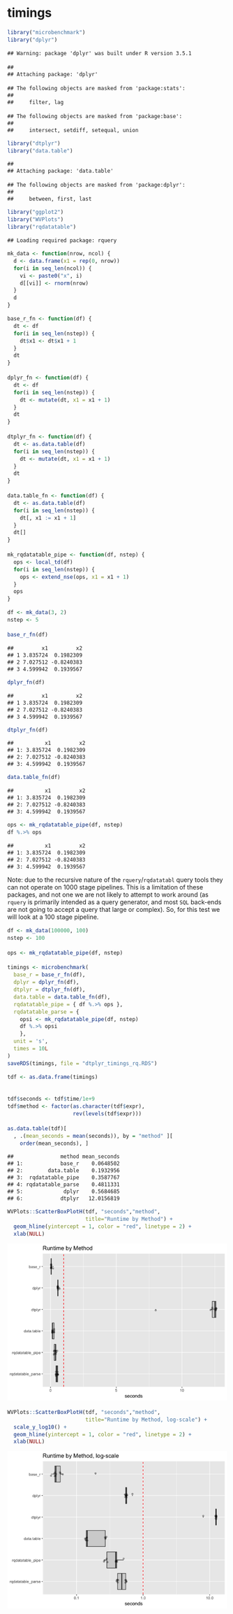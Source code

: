 timings
================

``` r
library("microbenchmark")
library("dplyr")
```

    ## Warning: package 'dplyr' was built under R version 3.5.1

    ## 
    ## Attaching package: 'dplyr'

    ## The following objects are masked from 'package:stats':
    ## 
    ##     filter, lag

    ## The following objects are masked from 'package:base':
    ## 
    ##     intersect, setdiff, setequal, union

``` r
library("dtplyr")
library("data.table")
```

    ## 
    ## Attaching package: 'data.table'

    ## The following objects are masked from 'package:dplyr':
    ## 
    ##     between, first, last

``` r
library("ggplot2")
library("WVPlots")
library("rqdatatable")
```

    ## Loading required package: rquery

``` r
mk_data <- function(nrow, ncol) {
  d <- data.frame(x1 = rep(0, nrow))
  for(i in seq_len(ncol)) {
    vi <- paste0("x", i)
    d[[vi]] <- rnorm(nrow)
  }
  d
}
```

``` r
base_r_fn <- function(df) {
  dt <- df
  for(i in seq_len(nstep)) {
    dt$x1 <- dt$x1 + 1
  }
  dt
}

dplyr_fn <- function(df) {
  dt <- df
  for(i in seq_len(nstep)) {
    dt <- mutate(dt, x1 = x1 + 1)
  }
  dt
}

dtplyr_fn <- function(df) {
  dt <- as.data.table(df)
  for(i in seq_len(nstep)) {
    dt <- mutate(dt, x1 = x1 + 1)
  }
  dt
}

data.table_fn <- function(df) {
  dt <- as.data.table(df)
  for(i in seq_len(nstep)) {
    dt[, x1 := x1 + 1]
  }
  dt[]
}

mk_rqdatatable_pipe <- function(df, nstep) {
  ops <- local_td(df)
  for(i in seq_len(nstep)) {
    ops <- extend_nse(ops, x1 = x1 + 1)
  }
  ops
}
```

``` r
df <- mk_data(3, 2)
nstep <- 5

base_r_fn(df)
```

    ##         x1         x2
    ## 1 3.835724  0.1982309
    ## 2 7.027512 -0.8240383
    ## 3 4.599942  0.1939567

``` r
dplyr_fn(df)
```

    ##         x1         x2
    ## 1 3.835724  0.1982309
    ## 2 7.027512 -0.8240383
    ## 3 4.599942  0.1939567

``` r
dtplyr_fn(df)
```

    ##          x1         x2
    ## 1: 3.835724  0.1982309
    ## 2: 7.027512 -0.8240383
    ## 3: 4.599942  0.1939567

``` r
data.table_fn(df)
```

    ##          x1         x2
    ## 1: 3.835724  0.1982309
    ## 2: 7.027512 -0.8240383
    ## 3: 4.599942  0.1939567

``` r
ops <- mk_rqdatatable_pipe(df, nstep)
df %.>% ops
```

    ##          x1         x2
    ## 1: 3.835724  0.1982309
    ## 2: 7.027512 -0.8240383
    ## 3: 4.599942  0.1939567

Note: due to the recursive nature of the `rquery`/`rqdatatabl` query tools they can not operate on 1000 stage pipelines. This is a limitation of these packages, and not one we are not likely to attempt to work around (as `rquery` is primarily intended as a query generator, and most `SQL` back-ends are not going to accept a query that large or complex). So, for this test we will look at a 100 stage pipeline.

``` r
df <- mk_data(100000, 100)
nstep <- 100

ops <- mk_rqdatatable_pipe(df, nstep)

timings <- microbenchmark(
  base_r = base_r_fn(df),
  dplyr = dplyr_fn(df),
  dtplyr = dtplyr_fn(df),
  data.table = data.table_fn(df),
  rqdatatable_pipe = { df %.>% ops },
  rqdatatable_parse = { 
    opsi <- mk_rqdatatable_pipe(df, nstep)
    df %.>% opsi 
    },
  unit = 's',
  times = 10L
)
saveRDS(timings, file = "dtplyr_timings_rq.RDS")
```

``` r
tdf <- as.data.frame(timings)


tdf$seconds <- tdf$time/1e+9
tdf$method <- factor(as.character(tdf$expr),
                     rev(levels(tdf$expr)))

as.data.table(tdf)[
  , .(mean_seconds = mean(seconds)), by = "method" ][
    order(mean_seconds), ]
```

    ##               method mean_seconds
    ## 1:            base_r    0.0648502
    ## 2:        data.table    0.1932956
    ## 3:  rqdatatable_pipe    0.3587767
    ## 4: rqdatatable_parse    0.4811331
    ## 5:             dplyr    0.5684685
    ## 6:            dtplyr   12.0156819

``` r
WVPlots::ScatterBoxPlotH(tdf, "seconds","method",  
                         title="Runtime by Method") +
  geom_hline(yintercept = 1, color = "red", linetype = 2) + 
  xlab(NULL)
```

![](time_dtplyr_rq_files/figure-markdown_github/present-1.png)

``` r
WVPlots::ScatterBoxPlotH(tdf, "seconds","method",  
                         title="Runtime by Method, log-scale") + 
  scale_y_log10() +
  geom_hline(yintercept = 1, color = "red", linetype = 2) + 
  xlab(NULL)
```

![](time_dtplyr_rq_files/figure-markdown_github/present-2.png)
